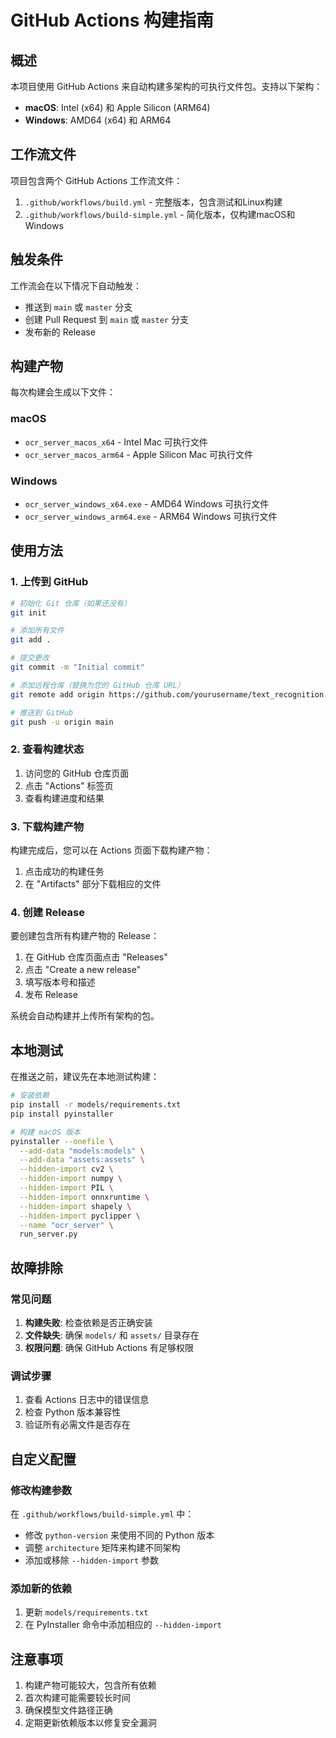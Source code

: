 # GitHub Actions 构建指南

## 概述

本项目使用 GitHub Actions 来自动构建多架构的可执行文件包。支持以下架构：

- **macOS**: Intel (x64) 和 Apple Silicon (ARM64)
- **Windows**: AMD64 (x64) 和 ARM64

## 工作流文件

项目包含两个 GitHub Actions 工作流文件：

1. `.github/workflows/build.yml` - 完整版本，包含测试和Linux构建
2. `.github/workflows/build-simple.yml` - 简化版本，仅构建macOS和Windows

## 触发条件

工作流会在以下情况下自动触发：

- 推送到 `main` 或 `master` 分支
- 创建 Pull Request 到 `main` 或 `master` 分支
- 发布新的 Release

## 构建产物

每次构建会生成以下文件：

### macOS
- `ocr_server_macos_x64` - Intel Mac 可执行文件
- `ocr_server_macos_arm64` - Apple Silicon Mac 可执行文件

### Windows
- `ocr_server_windows_x64.exe` - AMD64 Windows 可执行文件
- `ocr_server_windows_arm64.exe` - ARM64 Windows 可执行文件

## 使用方法

### 1. 上传到 GitHub

```bash
# 初始化 Git 仓库（如果还没有）
git init

# 添加所有文件
git add .

# 提交更改
git commit -m "Initial commit"

# 添加远程仓库（替换为您的 GitHub 仓库 URL）
git remote add origin https://github.com/yourusername/text_recognition.git

# 推送到 GitHub
git push -u origin main
```

### 2. 查看构建状态

1. 访问您的 GitHub 仓库页面
2. 点击 "Actions" 标签页
3. 查看构建进度和结果

### 3. 下载构建产物

构建完成后，您可以在 Actions 页面下载构建产物：

1. 点击成功的构建任务
2. 在 "Artifacts" 部分下载相应的文件

### 4. 创建 Release

要创建包含所有构建产物的 Release：

1. 在 GitHub 仓库页面点击 "Releases"
2. 点击 "Create a new release"
3. 填写版本号和描述
4. 发布 Release

系统会自动构建并上传所有架构的包。

## 本地测试

在推送之前，建议先在本地测试构建：

```bash
# 安装依赖
pip install -r models/requirements.txt
pip install pyinstaller

# 构建 macOS 版本
pyinstaller --onefile \
  --add-data "models:models" \
  --add-data "assets:assets" \
  --hidden-import cv2 \
  --hidden-import numpy \
  --hidden-import PIL \
  --hidden-import onnxruntime \
  --hidden-import shapely \
  --hidden-import pyclipper \
  --name "ocr_server" \
  run_server.py
```

## 故障排除

### 常见问题

1. **构建失败**: 检查依赖是否正确安装
2. **文件缺失**: 确保 `models/` 和 `assets/` 目录存在
3. **权限问题**: 确保 GitHub Actions 有足够权限

### 调试步骤

1. 查看 Actions 日志中的错误信息
2. 检查 Python 版本兼容性
3. 验证所有必需文件是否存在

## 自定义配置

### 修改构建参数

在 `.github/workflows/build-simple.yml` 中：

- 修改 `python-version` 来使用不同的 Python 版本
- 调整 `architecture` 矩阵来构建不同架构
- 添加或移除 `--hidden-import` 参数

### 添加新的依赖

1. 更新 `models/requirements.txt`
2. 在 PyInstaller 命令中添加相应的 `--hidden-import`

## 注意事项

1. 构建产物可能较大，包含所有依赖
2. 首次构建可能需要较长时间
3. 确保模型文件路径正确
4. 定期更新依赖版本以修复安全漏洞 